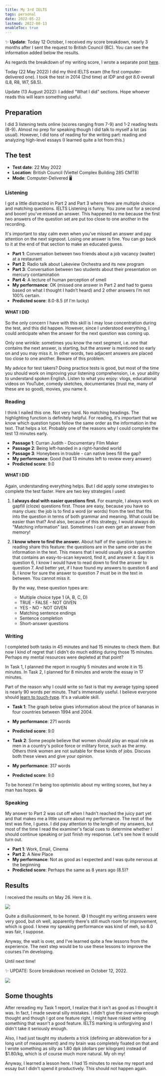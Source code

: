 ```yaml
---
title: My 3rd IELTS
tags: personal
date: 2022-05-22
lastmod: 2022-08-13
enableToc: true
---
```


✨ **Update**: Today 12 October, I received my score breakdown, nearly 3 months after I sent the request to British Council (BC). You can see the information added below the results.

As regards the breakdown of my writing score, I wrote a separate post [here](/m/ielts-writing-breakdown.md).

Today (22 May 2022) I did my third IELTS exam (the first computer-delivered one). I took the test in 2014 (2nd time) at IDP and got 8.0 overall (L8, R8, W7, S8.5).

Update (13 August 2022): I added "What I did" sections. Hope whoever reads this will learn something useful.

## Preparation

I did 3 listening tests online (scores ranging from 7-9) and 1-2 reading tests (8-9). Almost no prep for speaking though I did talk to myself a lot (as usual). However, I did tons of reading for the writing part: reading and analyzing high-level essays (I learned quite a lot from this.)

## The test

- **Test date**: 22 May 2022
- **Location**: British Council (Viettel Complex Building 285 CMT8)
- **Mode**: Computer-Delivered 🖥

### Listening

I got a little distracted in Part 2 and Part 3 where there are multiple choice and matching questions. IELTS Listening is funny. You zone out for a second and boom! you've missed an answer. This happened to me because the first two answers of the question set are put too close to one another in the recording.

It's important to stay calm even when you've missed an answer and pay attention on the next signpost. Losing one answer is fine. You can go back to it at the end of that section to make an educated guess.

- **Part 1**: Conversation between two friends about a job vacancy (waiter) at a restaurant
- **Part 2**: Radio talk about Lakeview Orchestra and its new program
- **Part 3**: Conversation between two students about their presentation on mercury contamination
- **Part 4**: A lecture of human perception of smell
- **My performance**: OK (missed one answer in Part 2 and had to guess based on what I thought I hadn’t heard) and 2 other answers I’m not 100% certain.
- **Predicted score**: 8.0-8.5 (if I'm lucky)

#### WHAT I DID

So the only concern I have with this skill is I may lose concentration during the test, and this did happen. However, since I understood everything, I could anticipate when the answer for the next question was coming up.

Only one wrinkle: sometimes you know the next segment, i.e. one that contains the next answer, is starting, but the answer is mentioned so early on and you may miss it. In other words, two adjacent answers are placed too close to one another. Beware of this problem.

My advice for test takers? Doing practice tests is good, but most of the time you should work on improving your listening comprehension, i.e. your ability to understand spoken English. Listen to what you enjoy: vlogs, educational videos on YouTube, comedy sketches, documentaries (trust me, many of these are so good), movies, you name it.

### Reading

I think I nailed this one. Not very hard. No matching headings. The highlighting function is definitely helpful. For reading, it's important that we know which question types follow the same order as the information in the text. That helps a lot. Probably one of the reasons why I could complete the test 13 minutes early.

- **Passage 1**: Curran Judith - Documentary Film Maker
- **Passage 2**: Being left-handed in a right-handed world
- **Passage 3**: Honeybees in trouble - can native bees fill the gap?
- **My performance**: Good (had 13 minutes left to review every answer)
- **Predicted score**: 9.0

#### WHAT I DID

Again, understanding everything helps. But I did apply some strategies to complete the test faster. Here are two key strategies I used:

1. **I always deal with easier questions first.** For example, I always work on gapfill (cloze) questions first. Those are easy, because you have so many clues: the job is to find a word (or words) from the text that fits into the question in terms of both grammar and meaning. What could be easier than that? And also, because of this strategy, I would always do "Matching information" last. Sometimes I can even get an answer from memory!
2. **I know where to find the answer.** About half of the question types in reading share this feature: the questions are in the same order as the information in the text. This means that I would usually pick a question that contains an easy-to-scan keyword, find it, and answer it. Say it is question 6, I know I would have to read down to find the answer to question 7. And better yet, if I have found my answers to question 6 and 8, I know for sure the answer to question 7 must be in the text in between. You cannot miss it.

   By the way, these question types are:

   - Multiple choice type 1 (A, B, C, D)
   - TRUE - FALSE - NOT GIVEN
   - YES - NO - NOT GIVEN
   - Matching sentence endings
   - Sentence completion
   - Short-answer questions

### Writing

I completed both tasks in 45 minutes and had 15 minutes to check them. But now I kind of regret that I didn't do much editing during those 15 minutes. Perhaps my mental resources were depleted at that point?

In Task 1, I planned the report in roughly 5 minutes and wrote it in 15 minutes. In Task 2, I planned for 8 minutes and wrote the essay in 17 minutes.

Part of the reason why I could write so fast is that my average typing speed is nearly 90 words per minute. That's immensely useful. I believe everyone should [learn to touch-type](/t/young.md). It's a valuable skill.

- **Task 1**: The graph below gives information about the price of bananas in four countries between 1994 and 2004.
- **My performance**: 271 words
- **Predicted score**: 9.0

- **Task 2**: Some people believe that women should play an equal role as men in a country's police force or military force, such as the army. Others think women are not suitable for these kinds of jobs. Discuss both these views and give your opinion.
- **My performance**: 317 words
- **Predicted score**: 9.0

To be honest I'm being too optimistic about my writing scores, but hey a man has hopes. 😁

### Speaking

My answer to Part 2 was cut off when I hadn't reached the juicy part yet and that makes me a little unsure about my performance. The rest of the test was fine, I guess. I did pay attention to the length of my answers, but most of the time I read the examiner's facial cues to determine whether I should continue speaking or just finish my response. Let's see how it would turn out.

- **Part 1**: Work, Email, Cinema
- **Part 2**: A New Place
- **My performance**: Not as good as I expected and I was quite nervous at the beginning
- **Predicted score**: Perhaps the same as 8 years ago (8.5)?

## Results

I received the results on May 26. Here it is.

![](/images/ielts-bc-2022-05-26.png)

Quite a disillusionment, to be honest. 😅 I thought my writing answers were very good, but oh well, apparently there's still much room for improvement, which is good. I knew my speaking performance was kind of meh, so 8.0 was fair, I suppose.

Anyway, the wait is over, and I've learned quite a few lessons from the experience. The next step would be to use these lessons to improve the courses I'm developing.

Until next time!

✨ UPDATE: Score breakdown received on October 12, 2022.

![](/images/ielts-score-breakdown.jpg)

## Some thoughts

After rereading my Task 1 report, I realize that it isn't as good as I thought it was. In fact, I made several silly mistakes. I didn't give the overview enough thought and though I got one feature right, I might have risked writing something that wasn't a good feature. IELTS marking is unforgiving and I didn't take it seriously enough.

Also, I had just taught my students a trick (defining an abbreviation for a long unit of measurement) and my brain was completely fixated on that and I wrote something as silly as 1.80 dpk (dollars per kilogram) instead of $1.80/kg, which is of course much more natural. My oh my!

Anyway, I learned a lesson here. I had 15 minutes to revise my report and essay but I didn't spend it productively. This should not happen again.
